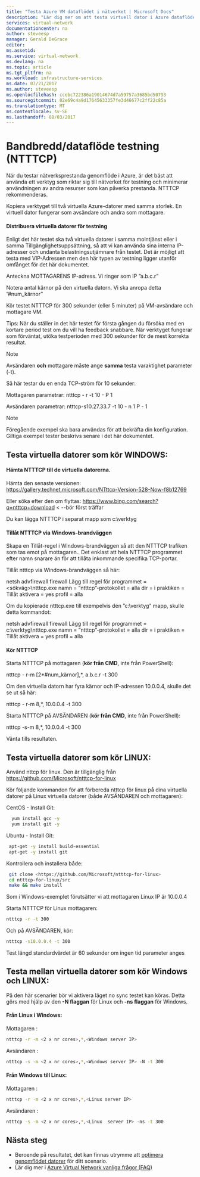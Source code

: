 ```yaml
---
title: "Testa Azure VM dataflödet i nätverket | Microsoft Docs"
description: "Lär dig mer om att testa virtuell dator i Azure dataflödet i nätverket."
services: virtual-network
documentationcenter: na
author: steveesp
manager: Gerald DeGrace
editor: 
ms.assetid: 
ms.service: virtual-network
ms.devlang: na
ms.topic: article
ms.tgt_pltfrm: na
ms.workload: infrastructure-services
ms.date: 07/21/2017
ms.author: steveesp
ms.openlocfilehash: ccebc722386a19014674d7a59757a3685bd50793
ms.sourcegitcommit: 02e69c4a9d17645633357fe3d46677c2ff22c85a
ms.translationtype: MT
ms.contentlocale: sv-SE
ms.lasthandoff: 08/03/2017
---
```

# <a name="bandwidththroughput-testing-ntttcp"></a>Bandbredd/dataflöde testning (NTTTCP)

När du testar nätverksprestanda genomflöde i Azure, är det bäst att använda ett verktyg som riktar sig till nätverket för testning och minimerar användningen av andra resurser som kan påverka prestanda. NTTTCP rekommenderas.

Kopiera verktyget till två virtuella Azure-datorer med samma storlek. En virtuell dator fungerar som avsändare och andra som mottagare.

#### <a name="deploying-vms-for-testing"></a>Distribuera virtuella datorer för testning
Enligt det här testet ska två virtuella datorer i samma molntjänst eller i samma Tillgänglighetsuppsättning, så att vi kan använda sina interna IP-adresser och undanta belastningsutjämnare från testet. Det är möjligt att testa med VIP-Adressen men den här typen av testning ligger utanför omfånget för det här dokumentet.
 
Anteckna MOTTAGARENS IP-adress. Vi ringer som IP ”a.b.c.r”

Notera antal kärnor på den virtuella datorn. Vi ska anropa detta ”\#num\_kärnor”
 
Kör testet NTTTCP för 300 sekunder (eller 5 minuter) på VM-avsändare och mottagare VM.

Tips: När du ställer in det här testet för första gången du försöka med en kortare period test om du vill ha feedback snabbare. När verktyget fungerar som förväntat, utöka testperioden med 300 sekunder för de mest korrekta resultat.

> [!NOTE]
> Avsändaren **och** mottagare måste ange **samma** testa varaktighet parameter (-t).

Så här testar du en enda TCP-ström för 10 sekunder:

Mottagaren parametrar: ntttcp - r -t 10 - P 1

Avsändaren parametrar: ntttcp-s10.27.33.7 -t 10 - n 1 P - 1

> [!NOTE]
> Föregående exempel ska bara användas för att bekräfta din konfiguration. Giltiga exempel tester beskrivs senare i det här dokumentet.

## <a name="testing-vms-running-windows"></a>Testa virtuella datorer som kör WINDOWS:

#### <a name="get-ntttcp-onto-the-vms"></a>Hämta NTTTCP till de virtuella datorerna.

Hämta den senaste versionen: <https://gallery.technet.microsoft.com/NTttcp-Version-528-Now-f8b12769>

Eller söka efter den om flyttas: <https://www.bing.com/search?q=ntttcp+download> \< --bör först träffar

Du kan lägga NTTTCP i separat mapp som c:\\verktyg

#### <a name="allow-ntttcp-through-the-windows-firewall"></a>Tillåt NTTTCP via Windows-brandväggen
Skapa en Tillåt-regel i Windows-brandväggen så att den NTTTCP trafiken som tas emot på mottagaren.. Det enklast att hela NTTTCP programmet efter namn snarare än för att tillåta inkommande specifika TCP-portar.

Tillåt ntttcp via Windows-brandväggen så här:

netsh advfirewall firewall Lägg till regel för programmet =\<sökväg\>\\ntttcp.exe namn = ”ntttcp”-protokollet = alla dir = i praktiken = Tillåt aktivera = yes profil = alla

Om du kopierade ntttcp.exe till exempelvis den ”c:\\verktyg” mapp, skulle detta kommandot: 

netsh advfirewall firewall Lägg till regel för programmet = c:\\verktyg\\ntttcp.exe namn = ”ntttcp”-protokollet = alla dir = i praktiken = Tillåt aktivera = yes profil = alla

#### <a name="running-ntttcp-tests"></a>Kör NTTTCP

Starta NTTTCP på mottagaren (**kör från CMD**, inte från PowerShell):

ntttcp - r-m [2\*\#num\_kärnor],\*, a.b.c.r -t 300

Om den virtuella datorn har fyra kärnor och IP-adressen 10.0.0.4, skulle det se ut så här:

ntttcp - r-m 8,\*, 10.0.0.4 -t 300


Starta NTTTCP på AVSÄNDAREN (**kör från CMD**, inte från PowerShell):

ntttcp -s-m 8,\*, 10.0.0.4 -t 300 

Vänta tills resultaten.


## <a name="testing-vms-running-linux"></a>Testa virtuella datorer som kör LINUX:

Använd nttcp för linux. Den är tillgänglig från <https://github.com/Microsoft/ntttcp-for-linux>

Kör följande kommandon för att förbereda ntttcp för linux på dina virtuella datorer på Linux virtuella datorer (både AVSÄNDAREN och mottagaren):

CentOS - Install Git:
``` bash
  yum install gcc -y  
  yum install git -y
```
Ubuntu - Install Git:
``` bash
 apt-get -y install build-essential  
 apt-get -y install git
```
Kontrollera och installera både:
``` bash
 git clone <https://github.com/Microsoft/ntttcp-for-linux>
 cd ntttcp-for-linux/src
 make && make install
```

Som i Windows-exemplet förutsätter vi att mottagaren Linux IP är 10.0.0.4

Starta NTTTCP för Linux mottagaren:

``` bash
ntttcp -r -t 300
```

Och på AVSÄNDAREN, kör:

``` bash
ntttcp -s10.0.0.4 -t 300
```
 
Test längd standardvärdet är 60 sekunder om ingen tid parameter anges

## <a name="testing-between-vms-running-windows-and-linux"></a>Testa mellan virtuella datorer som kör Windows och LINUX:

På den här scenarier bör vi aktivera läget no sync testet kan köras. Detta görs med hjälp av den **-N flaggan** för Linux och **-ns flaggan** för Windows.

#### <a name="from-linux-to-windows"></a>Från Linux i Windows:

Mottagaren <Windows>:

``` bash
ntttcp -r -m <2 x nr cores>,*,<Windows server IP>
```

Avsändaren <Linux> :

``` bash
ntttcp -s -m <2 x nr cores>,*,<Windows server IP> -N -t 300
```

#### <a name="from-windows-to-linux"></a>Från Windows till Linux:

Mottagaren <Linux>:

``` bash
ntttcp -r -m <2 x nr cores>,*,<Linux server IP>
```

Avsändaren <Windows>:

``` bash
ntttcp -s -m <2 x nr cores>,*,<Linux  server IP> -ns -t 300
```

## <a name="next-steps"></a>Nästa steg
* Beroende på resultatet, det kan finnas utrymme att [optimera genomflödet datorer](virtual-network-optimize-network-bandwidth.md) för ditt scenario.
* Lär dig mer i [Azure Virtual Network vanliga frågor (FAQ)](virtual-networks-faq.md)

